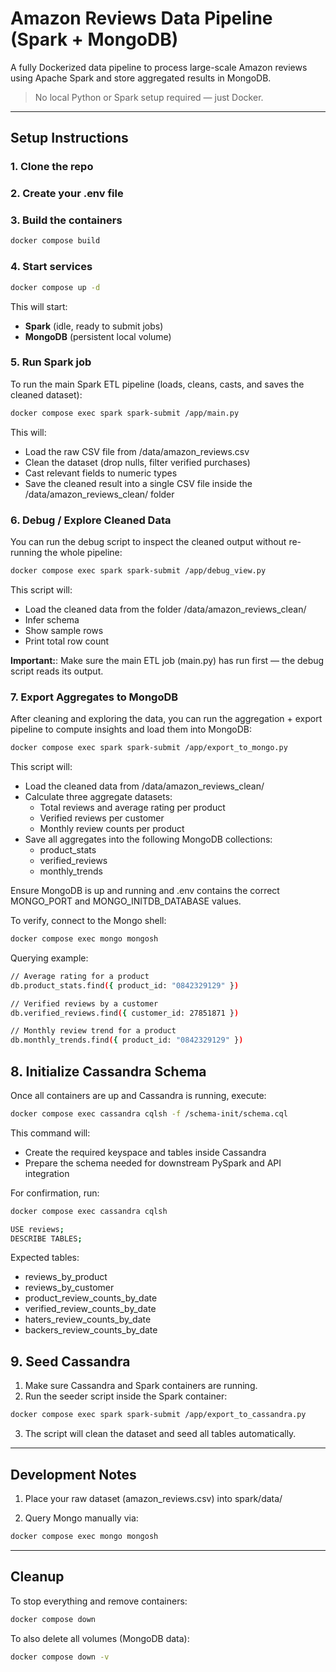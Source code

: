 # Amazon Reviews Data Pipeline (Spark + MongoDB)

A fully Dockerized data pipeline to process large-scale Amazon reviews using Apache Spark and store aggregated results in MongoDB.

>  No local Python or Spark setup required — just Docker.

---

## Setup Instructions

### 1. Clone the repo

### 2. Create your .env file

### 3. Build the containers

```bash
docker compose build
```

### 4. Start services

```bash
docker compose up -d
```

This will start:
- **Spark** (idle, ready to submit jobs)  
- **MongoDB** (persistent local volume)

### 5. Run Spark job

To run the main Spark ETL pipeline (loads, cleans, casts, and saves the cleaned dataset):
```bash
docker compose exec spark spark-submit /app/main.py
```

This will:
- Load the raw CSV file from /data/amazon_reviews.csv
- Clean the dataset (drop nulls, filter verified purchases)
- Cast relevant fields to numeric types
- Save the cleaned result into a single CSV file inside the /data/amazon_reviews_clean/ folder

### 6. Debug / Explore Cleaned Data

You can run the debug script to inspect the cleaned output without re-running the whole pipeline:
```bash
docker compose exec spark spark-submit /app/debug_view.py
```

This script will:
- Load the cleaned data from the folder /data/amazon_reviews_clean/
- Infer schema
- Show sample rows
- Print total row count

**Important:**: Make sure the main ETL job (main.py) has run first — the debug script reads its output.

### 7. Export Aggregates to MongoDB

After cleaning and exploring the data, you can run the aggregation + export pipeline to compute insights and load them into MongoDB:

```bash
docker compose exec spark spark-submit /app/export_to_mongo.py
```


This script will:
- Load the cleaned data from /data/amazon_reviews_clean/
- Calculate three aggregate datasets:
    - Total reviews and average rating per product
    - Verified reviews per customer
    - Monthly review counts per product
- Save all aggregates into the following MongoDB collections:
    - product_stats
    - verified_reviews
    - monthly_trends

Ensure MongoDB is up and running and .env contains the correct MONGO_PORT and MONGO_INITDB_DATABASE values.

To verify, connect to the Mongo shell:
```bash
docker compose exec mongo mongosh
```

Querying example: 
```bash
// Average rating for a product
db.product_stats.find({ product_id: "0842329129" })

// Verified reviews by a customer
db.verified_reviews.find({ customer_id: 27851871 })

// Monthly review trend for a product
db.monthly_trends.find({ product_id: "0842329129" })
```

## 8. Initialize Cassandra Schema

Once all containers are up and Cassandra is running, execute:
```bash
docker compose exec cassandra cqlsh -f /schema-init/schema.cql
```

This command will:
- Create the required keyspace and tables inside Cassandra
- Prepare the schema needed for downstream PySpark and API integration

For confirmation, run:

```bash
docker compose exec cassandra cqlsh

USE reviews;
DESCRIBE TABLES;
```

Expected tables:
- reviews_by_product
- reviews_by_customer
- product_review_counts_by_date
- verified_review_counts_by_date
- haters_review_counts_by_date
- backers_review_counts_by_date

## 9. Seed Cassandra 

1. Make sure Cassandra and Spark containers are running.
2. Run the seeder script inside the Spark container:
```bash
docker compose exec spark spark-submit /app/export_to_cassandra.py
```

3. The script will clean the dataset and seed all tables automatically.

--- 

## Development Notes

1. Place your raw dataset (amazon_reviews.csv) into spark/data/

2. Query Mongo manually via:

```bash 
docker compose exec mongo mongosh
```

---

## Cleanup

To stop everything and remove containers:

```bash
docker compose down
```

To also delete all volumes (MongoDB data):

```bash
docker compose down -v
```